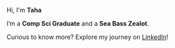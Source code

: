 Hi, I'm **Taha**

I’m a **Comp Sci Graduate** and a **Sea Bass Zealot**.

Curious to know more? Explore my journey on [LinkedIn](https://www.linkedin.com/in/taha-boussaden/)!

